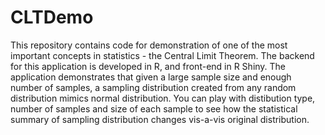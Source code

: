 # CLTDemo
This repository contains code for demonstration of one of the most important concepts in statistics - the Central Limit Theorem. The backend for this application is developed in R, and front-end in R Shiny. The application demonstrates that given a large sample size and enough number of samples, a sampling distribution created from any random distribution mimics normal distribution. You can play with distibution type, number of samples and size of each sample to see how the statistical summary of sampling distribution changes vis-a-vis original distribution.
